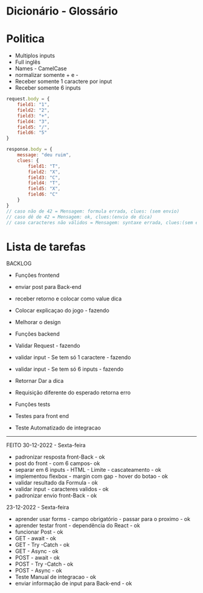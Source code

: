 # Dicionário - Glossário


# Politica

- Multiplos inputs
- Full inglês
- Names - CamelCase
- normalizar somente + e -
- Receber somente 1 caractere por input
- Receber somente 6 inputs

```js
request.body = {
	field1: "1",
	field2: "2",
	field3: "+",
	field4: "3",
	field5: "/",
	field6: "5"
}

response.body = {
	message: "deu ruim",
	clues: {
		field1: "T",
		field2: "X",
		field3: "C",
		field4: "T",
		field5: "X",
		field6: "C"
	}
}
// caso não de 42 = Mensagem: formula errada, clues: (sem envio)
// caso dê de 42 = Mensagem: ok, clues:(envio de dica)
// caso caracteres não válidos = Mensagem: syntaxe errada, clues:(sem envio)
```
# Lista de tarefas
BACKLOG

- Funções frontend
- enviar post para Back-end
- receber retorno e colocar como value dica
- Colocar explicaçao do jogo  - fazendo
- Melhorar o design

- Funções backend
- Validar Request - fazendo
- validar input - Se tem só 1 caractere - fazendo
- validar input - Se tem só 6 inputs - fazendo
- Retornar Dar a dica
- Requisição diferente do esperado retorna erro

- Funções tests
- Testes para front end
- Teste Automatizado de integracao



---------------------------------------
FEITO
30-12-2022 - Sexta-feira

- padronizar resposta front-Back - ok
- post do front - com 6 campos- ok
- separar em 6 inputs - HTML - Limite - cascateamento - ok
- implementou flexbox - margin com gap - hover do botao - ok
- validar resultado da Formula - ok
- validar input - caracteres validos  - ok
- padronizar envio front-Back  - ok


23-12-2022 - Sexta-feira

- aprender usar forms - campo obrigatório - passar para o proximo - ok
- aprender testar front - dependência do React - ok
- funcionar Post - ok
- GET - await - ok
- GET - Try -Catch - ok
- GET - Async - ok
- POST - await - ok
- POST - Try -Catch - ok
- POST - Async - ok
- Teste Manual de integracao - ok
- enviar informação de input para Back-end - ok


